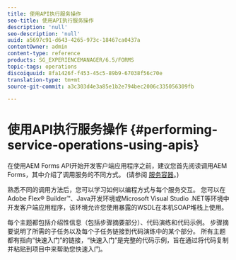 ```yaml
---
title: 使用API执行服务操作
seo-title: 使用API执行服务操作
description: 'null'
seo-description: 'null'
uuid: a5697c91-d643-4265-973c-18467ca0437a
contentOwner: admin
content-type: reference
products: SG_EXPERIENCEMANAGER/6.5/FORMS
topic-tags: operations
discoiquuid: 8fa1426f-f453-45c5-89b9-67038f56c70e
translation-type: tm+mt
source-git-commit: a3c303d4e3a85e1b2e794bec2006c335056309fb

---
```



# 使用API执行服务操作 {#performing-service-operations-using-apis}

在使用AEM Forms API开始开发客户端应用程序之前，建议您首先阅读调用AEM Forms，其中介绍了调用服务的不同方式。 (请参阅 [服务容器](/help/forms/developing/service-container.md#service-container)。)

熟悉不同的调用方法后，您可以学习如何以编程方式与每个服务交互。 您可以在Adobe Flex® Builder™、Java开发环境或Microsoft Visual Studio .NET等环境中开发客户端应用程序，该环境允许您使用暴露的WSDL在本机SOAP堆栈上使用。

每个主题都包括介绍性信息（包括步骤摘要部分）、代码演练和代码示例。 步骤摘要说明了所需的子任务以及每个子任务链接到代码演练中的某个部分。 所有主题都有指向“快速入门”的链接，“快速入门”是完整的代码示例，旨在通过将代码复制并粘贴到项目中来帮助您快速入门。

